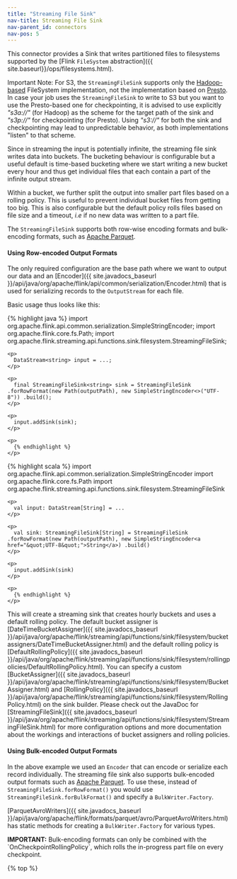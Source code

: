 ```yaml
---
title: "Streaming File Sink"
nav-title: Streaming File Sink
nav-parent_id: connectors
nav-pos: 5
---
```

<!--
Licensed to the Apache Software Foundation (ASF) under one
or more contributor license agreements.  See the NOTICE file
distributed with this work for additional information
regarding copyright ownership.  The ASF licenses this file
to you under the Apache License, Version 2.0 (the
"License"); you may not use this file except in compliance
with the License.  You may obtain a copy of the License at

  http://www.apache.org/licenses/LICENSE-2.0

Unless required by applicable law or agreed to in writing,
software distributed under the License is distributed on an
"AS IS" BASIS, WITHOUT WARRANTIES OR CONDITIONS OF ANY
KIND, either express or implied.  See the License for the
specific language governing permissions and limitations
under the License.
-->

This connector provides a Sink that writes partitioned files to filesystems supported by the [Flink `FileSystem` abstraction]({{ site.baseurl}}/ops/filesystems.html).

<span class="label label-danger">Important Note</span>: For S3, the `StreamingFileSink` supports only the [Hadoop-based](https://hadoop.apache.org/) FileSystem implementation, not the implementation based on [Presto](https://prestodb.io/). In case your job uses the `StreamingFileSink` to write to S3 but you want to use the Presto-based one for checkpointing, it is advised to use explicitly *"s3a://"* (for Hadoop) as the scheme for the target path of the sink and *"s3p://"* for checkpointing (for Presto). Using *"s3://"* for both the sink and checkpointing may lead to unpredictable behavior, as both implementations "listen" to that scheme.

Since in streaming the input is potentially infinite, the streaming file sink writes data into buckets. The bucketing behaviour is configurable but a useful default is time-based bucketing where we start writing a new bucket every hour and thus get individual files that each contain a part of the infinite output stream.

Within a bucket, we further split the output into smaller part files based on a rolling policy. This is useful to prevent individual bucket files from getting too big. This is also configurable but the default policy rolls files based on file size and a timeout, *i.e* if no new data was written to a part file.

The `StreamingFileSink` supports both row-wise encoding formats and bulk-encoding formats, such as [Apache Parquet](http://parquet.apache.org).

#### Using Row-encoded Output Formats

The only required configuration are the base path where we want to output our data and an [Encoder]({{ site.javadocs_baseurl }}/api/java/org/apache/flink/api/common/serialization/Encoder.html) that is used for serializing records to the `OutputStream` for each file.

Basic usage thus looks like this:

<div class="codetabs">
  <div data-lang="java">
    <p>
      {% highlight java %} import org.apache.flink.api.common.serialization.SimpleStringEncoder; import org.apache.flink.core.fs.Path; import org.apache.flink.streaming.api.functions.sink.filesystem.StreamingFileSink;
    </p>
    
    <p>
      DataStream<string> input = ...;
    </p>
    
    <p>
      final StreamingFileSink<string> sink = StreamingFileSink .forRowFormat(new Path(outputPath), new SimpleStringEncoder<>("UTF-8")) .build();
    </p>
    
    <p>
      input.addSink(sink);
    </p>
    
    <p>
      {% endhighlight %}
    </p>
  </div>
  
  <div data-lang="scala">
    <p>
      {% highlight scala %} import org.apache.flink.api.common.serialization.SimpleStringEncoder import org.apache.flink.core.fs.Path import org.apache.flink.streaming.api.functions.sink.filesystem.StreamingFileSink
    </p>
    
    <p>
      val input: DataStream[String] = ...
    </p>
    
    <p>
      val sink: StreamingFileSink[String] = StreamingFileSink .forRowFormat(new Path(outputPath), new SimpleStringEncoder<a href="&quot;UTF-8&quot;">String</a>) .build()
    </p>
    
    <p>
      input.addSink(sink)
    </p>
    
    <p>
      {% endhighlight %}
    </p>
  </div>
</div>

This will create a streaming sink that creates hourly buckets and uses a default rolling policy. The default bucket assigner is [DateTimeBucketAssigner]({{ site.javadocs_baseurl }}/api/java/org/apache/flink/streaming/api/functions/sink/filesystem/bucketassigners/DateTimeBucketAssigner.html) and the default rolling policy is [DefaultRollingPolicy]({{ site.javadocs_baseurl }}/api/java/org/apache/flink/streaming/api/functions/sink/filesystem/rollingpolicies/DefaultRollingPolicy.html). You can specify a custom [BucketAssigner]({{ site.javadocs_baseurl }}/api/java/org/apache/flink/streaming/api/functions/sink/filesystem/BucketAssigner.html) and [RollingPolicy]({{ site.javadocs_baseurl }}/api/java/org/apache/flink/streaming/api/functions/sink/filesystem/RollingPolicy.html) on the sink builder. Please check out the JavaDoc for [StreamingFileSink]({{ site.javadocs_baseurl }}/api/java/org/apache/flink/streaming/api/functions/sink/filesystem/StreamingFileSink.html) for more configuration options and more documentation about the workings and interactions of bucket assigners and rolling policies.

#### Using Bulk-encoded Output Formats

In the above example we used an `Encoder` that can encode or serialize each record individually. The streaming file sink also supports bulk-encoded output formats such as [Apache Parquet](http://parquet.apache.org). To use these, instead of `StreamingFileSink.forRowFormat()` you would use `StreamingFileSink.forBulkFormat()` and specify a `BulkWriter.Factory`.

[ParquetAvroWriters]({{ site.javadocs_baseurl }}/api/java/org/apache/flink/formats/parquet/avro/ParquetAvroWriters.html) has static methods for creating a `BulkWriter.Factory` for various types.

<div class="alert alert-info">
    <b>IMPORTANT:</b> Bulk-encoding formats can only be combined with the
    `OnCheckpointRollingPolicy`, which rolls the in-progress part file on
    every checkpoint.
</div>

{% top %}